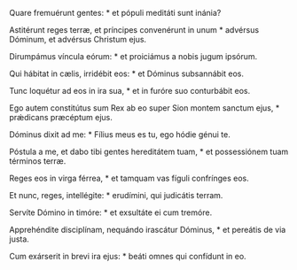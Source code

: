Quare fremuérunt gentes: * et pópuli meditáti sunt inánia?

Astitérunt reges terræ, et príncipes convenérunt in unum * advérsus Dóminum, et advérsus Christum ejus.

Dirumpámus víncula eórum: * et proiciámus a nobis jugum ipsórum.

Qui hábitat in cælis, irridébit eos: * et Dóminus subsannábit eos.

Tunc loquétur ad eos in ira sua, * et in furóre suo conturbábit eos.

Ego autem constitútus sum Rex ab eo super Sion montem sanctum ejus, * prǽdicans præcéptum ejus.

Dóminus dixit ad me: * Fílius meus es tu, ego hódie génui te.

Póstula a me, et dabo tibi gentes hereditátem tuam, * et possessiónem tuam términos terræ.

Reges eos in virga férrea, * et tamquam vas fíguli confrínges eos.

Et nunc, reges, intellégite: * erudímini, qui judicátis terram.

Servíte Dómino in timóre: * et exsultáte ei cum tremóre.

Apprehéndite disciplínam, nequándo irascátur Dóminus, * et pereátis de via justa.

Cum exárserit in brevi ira ejus: * beáti omnes qui confídunt in eo.
